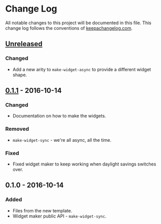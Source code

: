 # Change Log
All notable changes to this project will be documented in this file. This change log follows the conventions of [keepachangelog.com](http://keepachangelog.com/).

## [Unreleased]
### Changed
- Add a new arity to `make-widget-async` to provide a different widget shape.

## [0.1.1] - 2016-10-14
### Changed
- Documentation on how to make the widgets.

### Removed
- `make-widget-sync` - we're all async, all the time.

### Fixed
- Fixed widget maker to keep working when daylight savings switches over.

## 0.1.0 - 2016-10-14
### Added
- Files from the new template.
- Widget maker public API - `make-widget-sync`.

[Unreleased]: https://github.com/your-name/lein-vcs-test/compare/0.1.1...HEAD
[0.1.1]: https://github.com/your-name/lein-vcs-test/compare/0.1.0...0.1.1
